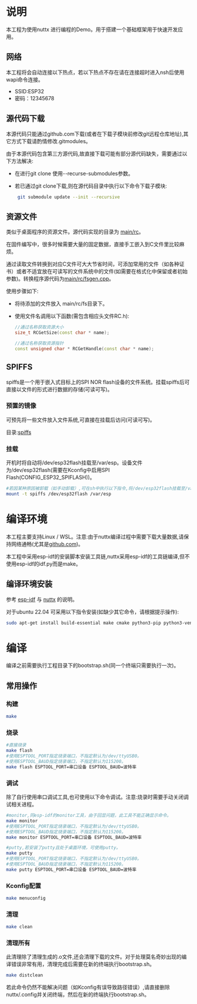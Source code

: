 # 说明

本工程为使用nuttx 进行编程的Demo。用于搭建一个基础框架用于快速开发应用。

## 网络

本工程将会自动连接以下热点，若以下热点不存在请在连接超时进入nsh后使用wapi命令连接。

- SSID:ESP32
- 密码：12345678

## 源代码下载

本源代码只能通过github.com下载(或者在下载子模块前修改git远程仓库地址),其它方式下载请酌情修改.gitmodules。

由于本源代码包含第三方源代码,故直接下载可能有部分源代码缺失，需要通过以下方法解决:

- 在进行git clone 使用--recurse-submodules参数。

- 若已通过git clone下载,则在源代码目录中执行以下命令下载子模块:

  ```bash
   git submodule update --init --recursive
  ```
## 资源文件

类似于桌面程序的资源文件。源代码实现的目录为 [main/rc](main/rc/)。

在固件编写中，很多时候需要大量的固定数据，直接手工嵌入到C文件里比较麻烦。

通过读取文件转换到对应C文件可大大节省时间，可添加常用的文件（如各种证书）或者不适宜放在可读写的文件系统中的文件(如需要在格式化中保留或者初始参数)。转换程序源代码为[main/rc/fsgen.cpp](main/rc/fsgen.cpp)。

使用步骤如下:

- 将待添加的文件放入 main/rc/fs目录下。

- 使用文件名调用以下函数(需包含相应头文件RC.h):

  ```c++
  //通过名称获取资源大小
  size_t RCGetSize(const char * name);
  
  //通过名称获取资源指针
  const unsigned char * RCGetHandle(const char * name);
  ```

## SPIFFS

 spiffs是一个用于嵌入式目标上的SPI NOR flash设备的文件系统。挂载spiffs后可直接以文件的形式进行数据的存储(可读可写)。

### 预置的镜像

可预先将一些文件放入文件系统,可直接在挂载后访问(可读可写)。

目录:[spiffs](spiffs)

### 挂载

开机时将自动将/dev/esp32flash挂载至/var/esp。设备文件为/dev/esp32flash(需要在Kconfig中启用SPI Flash(CONFIG_ESP32_SPIFLASH))。

```bash
#若因某种原因被卸载（如手动卸载）,可在sh中执行以下指令,将/dev/esp32flash挂载至/var/esp,挂载后即可在目录访问。
mount -t spiffs /dev/esp32flash /var/esp
```

# 编译环境

本工程主要支持Linux / WSL。注意:由于nuttx编译过程中需要下载大量数据,请保持网络通畅(尤其是[github.com](https://github.com))。

本工程中采用esp-idf的安装脚本安装工具链,nuttx采用esp-idf的工具链编译,但不使用esp-idf的idf.py而是make。

## 编译环境安装

参考 [esp-idf](https://docs.espressif.com/projects/esp-idf/) 与 [nuttx](https://nuttx.apache.org/) 的说明。

对于ubuntu 22.04 可采用以下指令安装(如缺少其它命令，请根据提示操作):

```bash
sudo apt-get install build-essential make cmake python3-pip python3-venv curl wget kconfig-frontends git patch findutils sed
```

# 编译

编译之前需要执行工程目录下的bootstrap.sh(同一个终端只需要执行一次)。

## 常用操作

### 构建

```bash
make
```

### 烧录

```bash
#直接烧录
make flash
#使用ESPTOOL_PORT指定烧录端口，不指定默认为/dev/ttyUSB0。 
#使用ESPTOOL_BAUD指定烧录端口，不指定默认为115200。
make flash ESPTOOL_PORT=串口设备 ESPTOOL_BAUD=波特率
```

### 调试

除了自行使用串口调试工具,也可使用以下命令调试。注意:烧录时需要手动关闭调试相关进程。

```bash
#monitor,同esp-idf的monitor工具，由于回显问题，此工具不能正确显示命令。
make monitor
#使用ESPTOOL_PORT指定烧录端口，不指定默认为/dev/ttyUSB0。 
#使用ESPTOOL_BAUD指定烧录端口，不指定默认为115200。
make monitor ESPTOOL_PORT=串口设备 ESPTOOL_BAUD=波特率

#putty,若安装了putty且处于桌面环境，可使用putty。
make putty
#使用ESPTOOL_PORT指定烧录端口，不指定默认为/dev/ttyUSB0。 
#使用ESPTOOL_BAUD指定烧录端口，不指定默认为115200。
make putty ESPTOOL_PORT=串口设备 ESPTOOL_BAUD=波特率

```



### Kconfig配置

```bash
make menuconfig
```

### 清理

```bash
make clean
```

### 清理所有

此清理除了清理生成的.o文件,还会清理下载的文件。对于处理莫名奇妙出现的编译错误非常有用，清理完成后需要在新的终端执行bootstrap.sh。

```bash
make distclean
```

若此命令仍然不能解决问题（如Kconfig有误导致路径错误）,请直接删除nuttx/.config并关闭终端，然后在新的终端执行bootstrap.sh。

